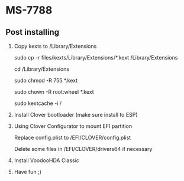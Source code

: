 # MS-7788

## Post installing
1. Copy kexts to /Library/Extensions

   sudo cp -r files/kexts/Library/Extensions/*.kext /Library/Extensions

   cd /Library/Extensions

   sudo chmod -R 755 *.kext

   sudo chown -R root:wheel *.kext

   sudo kextcache -i /

2. Install Clover bootloader (make sure install to ESP)

3. Using Clover Configurator to mount EFI partition

   Replace config.plist to /EFI/CLOVER/config.plist

   Delete some files in /EFI/CLOVER/drivers64 if necessary

4. Install VoodooHDA Classic

5. Have fun ;)
